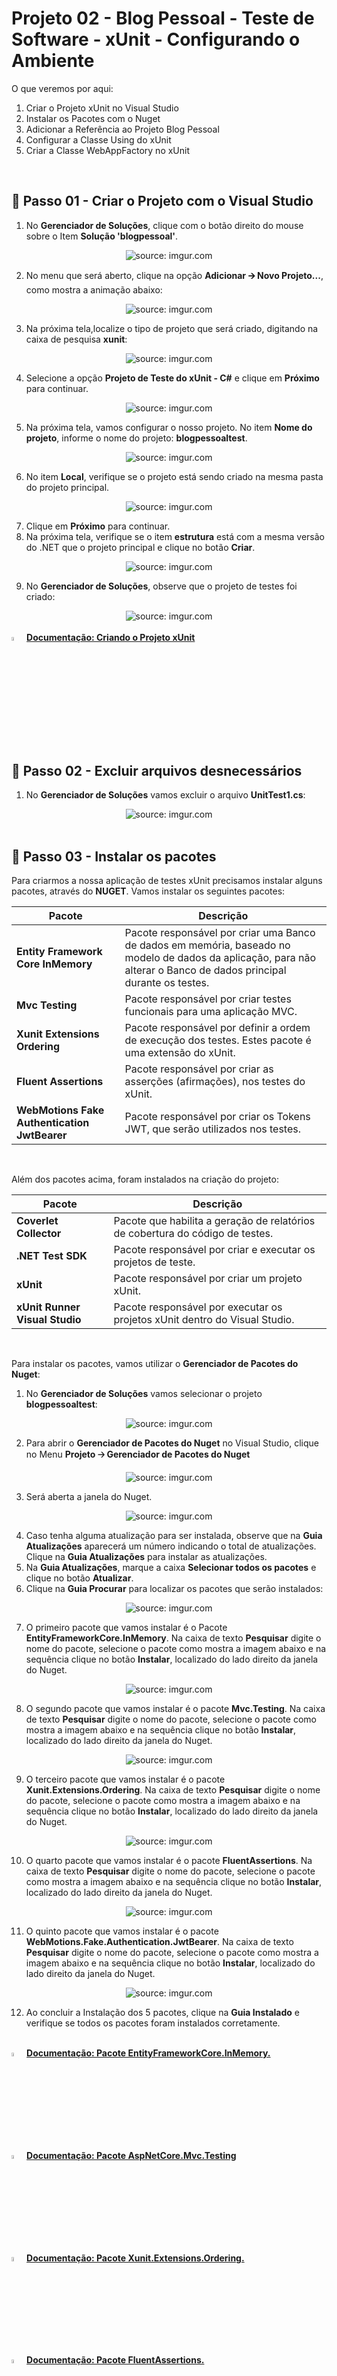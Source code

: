 <h1>Projeto 02 - Blog Pessoal - Teste de Software - xUnit - Configurando o Ambiente</h1>



O que veremos por aqui:

1. Criar o Projeto xUnit no Visual Studio
2. Instalar os Pacotes com o Nuget
3. Adicionar a Referência ao Projeto Blog Pessoal
4. Configurar a Classe Using do xUnit
5. Criar a Classe WebAppFactory no xUnit

<br />

<h2>👣 Passo 01 - Criar o Projeto com o Visual Studio</h2>




1. No **Gerenciador de Soluções**, clique com o botão direito do mouse sobre o Item **Solução 'blogpessoal'**. 

<div align="center">
  <img src="https://i.imgur.com/dj055oP.png" title="source: imgur.com" />
</div>

2. No menu que será aberto, clique na opção **Adicionar 🡪 Novo Projeto...**, como mostra a animação abaixo: 

<div align="center">
  <img src="https://i.imgur.com/OZz4aM9.gif" title="source: imgur.com" />
</div>

3. Na próxima tela,localize o tipo de projeto que será criado, digitando na caixa de pesquisa **xunit**:

<div align="center">
  <img src="https://i.imgur.com/JNQkRuW.png" title="source: imgur.com" />
</div>

4. Selecione a opção **Projeto de Teste do xUnit - C#** e clique em **Próximo** para continuar.

<div align="center">
  <img src="https://i.imgur.com/IhjYFq1.png" title="source: imgur.com" />
</div>

5. Na próxima tela, vamos configurar o nosso projeto. No item **Nome do projeto**, informe o nome do projeto: **blogpessoaltest**. 

<div align="center">
  <img src="https://i.imgur.com/6F9tAJb.png" title="source: imgur.com" />
</div>

6. No item **Local**, verifique se o projeto está sendo criado na mesma pasta do projeto principal.

<div align="center">
  <img src="https://i.imgur.com/SkVPFo1.png" title="source: imgur.com" />
</div>

7. Clique em **Próximo** para continuar.
8. Na próxima tela, verifique se o item **estrutura** está com a mesma versão do .NET que o projeto principal e clique no botão **Criar**. 

<div align="center">
  <img src="https://i.imgur.com/JzcOhxY.png" title="source: imgur.com" />
</div>

9. No **Gerenciador de Soluções**, observe que o projeto de testes foi criado:

<div align="center"><img src="https://i.imgur.com/SxkgQFO.png" title="source: imgur.com" /></div>

<br />

<div align="left"><img src="https://i.imgur.com/p0zl5ZX.png" title="source: imgur.com" width="4%"/> <a href="https://learn.microsoft.com/pt-br/aspnet/core/fundamentals/environments?view=aspnetcore-7.0" target="_blank"><b>Documentação: Criando o Projeto xUnit</b></a></div>

<br />

<h2>👣 Passo 02 - Excluir arquivos desnecessários</h2>



1. No **Gerenciador de Soluções** vamos excluir o arquivo **UnitTest1.cs**:

<div align="center"><img src="https://i.imgur.com/3Jb0Od6.png" title="source: imgur.com" /></div>

<br />

<h2>👣 Passo 03 - Instalar os pacotes</h2>



Para criarmos a nossa aplicação de testes xUnit precisamos instalar alguns pacotes, através do **NUGET**. Vamos instalar os seguintes pacotes:


| Pacote                                       | Descrição                                                    |
| -------------------------------------------- | ------------------------------------------------------------ |
| **Entity Framework Core InMemory**           | Pacote responsável por criar uma Banco de dados em memória, baseado no modelo de dados da aplicação, para não alterar o Banco de dados principal durante os testes. |
| **Mvc Testing**                              | Pacote responsável por criar testes funcionais para uma aplicação MVC. |
| **Xunit Extensions Ordering**                | Pacote responsável por definir a ordem de execução dos testes. Estes pacote é uma extensão do xUnit. |
| **Fluent Assertions**                        | Pacote responsável por criar as asserções (afirmações), nos testes do xUnit. |
| **WebMotions Fake Authentication JwtBearer** | Pacote responsável por criar os Tokens JWT, que serão utilizados nos testes. |

<br />

Além dos pacotes acima, foram instalados na criação do projeto:

| Pacote                         | Descrição                                                    |
| ------------------------------ | ------------------------------------------------------------ |
| **Coverlet Collector**         | Pacote que habilita a geração de relatórios de cobertura do código de testes. |
| **.NET Test SDK**              | Pacote responsável por criar e executar os projetos de teste. |
| **xUnit**                      | Pacote responsável por criar um projeto xUnit.               |
| **xUnit Runner Visual Studio** | Pacote responsável por executar os projetos xUnit dentro do Visual Studio. |

<br />

Para instalar os pacotes, vamos utilizar o **Gerenciador de Pacotes do Nuget**: 

1. No **Gerenciador de Soluções** vamos selecionar o projeto **blogpessoaltest**:

<div align="center"><img src="https://i.imgur.com/hFtkSHF.png" title="source: imgur.com" /></div>

2. Para abrir o **Gerenciador de Pacotes do Nuget** no Visual Studio, clique no Menu **Projeto 🡢 Gerenciador de Pacotes do Nuget**

<div align="center"><img src="https://i.imgur.com/py7lAQ5.gif" title="source: imgur.com" /></div>

3. Será aberta a janela do Nuget.

<div align="center"><img src="https://i.imgur.com/i6Xm8A7.png" title="source: imgur.com" /></div>

4. Caso tenha alguma atualização para ser instalada, observe que na **Guia Atualizações** aparecerá um número indicando o total de atualizações. Clique na **Guia Atualizações** para instalar as atualizações.
5. Na **Guia Atualizações**, marque a caixa **Selecionar todos os pacotes** e clique no botão **Atualizar**.
6. Clique na **Guia Procurar** para localizar os pacotes que serão instalados:

<div align="center"><img src="https://i.imgur.com/8JTveYT.png" title="source: imgur.com" /></div>

7. O primeiro pacote que vamos instalar é o Pacote **EntityFrameworkCore.InMemory**. Na caixa de texto **Pesquisar** digite o nome do pacote, selecione o pacote como mostra a imagem abaixo e na sequência clique no botão **Instalar**, localizado do lado direito da janela do Nuget.

<div align="center"><img src="https://i.imgur.com/FrkQBEy.png" title="source: imgur.com" /></div>

8. O segundo pacote que vamos instalar é o pacote **Mvc.Testing**. Na caixa de texto **Pesquisar** digite o nome do pacote, selecione o pacote como mostra a imagem abaixo e na sequência clique no botão **Instalar**, localizado do lado direito da janela do Nuget.

<div align="center"><img src="https://i.imgur.com/ApsnBnl.png" title="source: imgur.com" /></div>

9. O terceiro pacote que vamos instalar é o pacote **Xunit.Extensions.Ordering**. Na caixa de texto **Pesquisar** digite o nome do pacote, selecione o pacote como mostra a imagem abaixo e na sequência clique no botão **Instalar**, localizado do lado direito da janela do Nuget.

<div align="center"><img src="https://i.imgur.com/Tw0EJov.png" title="source: imgur.com" /></div>

10. O quarto pacote que vamos instalar é o pacote **FluentAssertions**. Na caixa de texto **Pesquisar** digite o nome do pacote, selecione o pacote como mostra a imagem abaixo e na sequência clique no botão **Instalar**, localizado do lado direito da janela do Nuget.

<div align="center"><img src="https://i.imgur.com/a6h3HRJ.png" title="source: imgur.com" /></div>

11. O quinto pacote que vamos instalar é o pacote **WebMotions.Fake.Authentication.JwtBearer**. Na caixa de texto **Pesquisar** digite o nome do pacote, selecione o pacote como mostra a imagem abaixo e na sequência clique no botão **Instalar**, localizado do lado direito da janela do Nuget.

<div align="center"><img src="https://i.imgur.com/sFzHm99.png" title="source: imgur.com" /></div>

12. Ao concluir a Instalação dos 5 pacotes, clique na **Guia Instalado** e verifique se todos os pacotes foram instalados corretamente. 

<br />

<div align="left"><img src="https://i.imgur.com/2czVisH.png" title="source: imgur.com" width="4%"/> <a href="https://www.nuget.org/packages/Microsoft.EntityFrameworkCore.InMemory/7.0.9?_src=template" target="_blank"><b>Documentação: Pacote EntityFrameworkCore.InMemory.</b></a></div>

<div align="left"><img src="https://i.imgur.com/2czVisH.png" title="source: imgur.com" width="4%"/> <a href="https://www.nuget.org/packages/Microsoft.AspNetCore.Mvc.Testing/7.0.9?_src=template" target="_blank"><b>Documentação: Pacote AspNetCore.Mvc.Testing</b></a></div>

<div align="left"><img src="https://i.imgur.com/2czVisH.png" title="source: imgur.com" width="4%"/> <a href="https://www.nuget.org/packages/Xunit.Extensions.Ordering/1.4.5?_src=template" target="_blank"><b>Documentação: Pacote Xunit.Extensions.Ordering.</b></a></div>

<div align="left"><img src="https://i.imgur.com/2czVisH.png" title="source: imgur.com" width="4%"/> <a href="https://www.nuget.org/packages/FluentAssertions/6.12.0?_src=template" target="_blank"><b>Documentação: Pacote FluentAssertions.</b></a></div>

<div align="left"><img src="https://i.imgur.com/2czVisH.png" title="source: imgur.com" width="4%"/> <a href="https://www.nuget.org/packages/WebMotions.Fake.Authentication.JwtBearer/7.0.0?_src=template" target="_blank"><b>Documentação: Pacote WebMotions.Fake.Authentication.JwtBearer</b></a></div>

<br />

<h2>👣 Passo 04 - Adicionar a Referência ao Projeto Blog Pessoal</h2>



Para executarmos os testes é necessário associar o projeto xUnit ao projeto ASP.NET, como veremos abaixo:

1. No **Gerenciador de Soluções**, clique com o botão direito do mouse sobre o projeto de testes **blogpessoaltest** e clique na opção **Adicionar 🡪 Referência de Projeto...**, como mostra a animação abaixo:

<div align="center"><img src="https://i.imgur.com/fl1sgI3.gif" title="source: imgur.com" /></div>

2. Na janela **Gerenciador de Referências**, marque o projeto **blogpessoal** e clique em **OK** para concluir.

<div align="center"><img src="https://i.imgur.com/tmPBuI7.png" title="source: imgur.com" /></div>

Agora o projeto de testes **blogpessoaltest** está associado ao projeto **blogpessoal**.

<br />

<h2>👣 Passo 05 - Configurar a Classe Using</h2>



1. No **Gerenciador de Soluções** abra a Classe **Using.cs** do projeto de testes **blogpessoaltest**:

<div align="center"><img src="https://i.imgur.com/3JB3soz.png" title="source: imgur.com" /></div>

2. Adicione as linhas abaixo na Classe **Using.cs**:

```c#
[assembly: CollectionBehavior(DisableTestParallelization = true)]

[assembly: TestCaseOrderer("Xunit.Extensions.Ordering.TestCaseOrderer", "Xunit.Extensions.Ordering")]
```

Vamos analisar o código acima:

<div align="center"><img src="https://i.imgur.com/kh7pJ7z.png" title="source: imgur.com" /></div>

**Linha 03:** Desabilita a execução de testes em paralelo, ou seja, dois ou mais testes simultaneamente.

**Linha 05:** Habilita a Ordenação de Testes, ou seja, a pessoa desenvolvedora poderá definir a sequência de execução dos testes.

<br />

<div align="left"><img src="https://i.imgur.com/p0zl5ZX.png" title="source: imgur.com" width="4%"/> <a href="https://xunit.net/docs/running-tests-in-parallel" target="_blank"><b>Documentação: Testes em Paralelo</b></a></div>

<div align="left"><img src="https://i.imgur.com/p0zl5ZX.png" title="source: imgur.com" width="4%"/> <a href="https://www.nuget.org/packages/Xunit.Extensions.Ordering#setup-ordering" target="_blank"><b>Documentação: Ordenação dos testes</b></a></div>

<br />

<h2>👣 Passo 06 - Criar a Classe WebAppFactory no Projeto Blog Pessoal Test</h2>



A Classe **WebAppFactory** será utilizada para inicializar o projeto **Blog Pessoal** em memória, para realizarmos os testes funcionais da aplicação, dentro do projeto de testes do xUnit **Blog Pessoal Test**. 

Dentro do projeto **blogpessoaltest**, vamos criar a pasta **Factory**:

1. No lado direito superior, na Guia **Gerenciador de Soluções**, clique com o botão direito do mouse sobre o projeto  **blogpessoaltest** e clique na opção **Adicionar 🡪 Nova Pasta**

2. Digite o nome da pasta (**Factory**), com a primeira letra maiúscula, seguindo o padrão do C# e pressione **enter** para concluir. 

<br />

Na sequência, vamos criar a **Classe WebAppFactory** na pasta **Factory**.

1. Clique com o botão direito do mouse sobre a **pasta Factory** e na sequência, clique na opção **Adicionar 🡪 Classe**
2. No item **Nome**, digite o nome da Classe (**WebAppFactory**)
3. Clique no botão **Adicionar** para concluir.

<br />

Agora vamos criar e analisar o código da **Classe WebAppFactory**:

<div align="center"><img src="https://i.imgur.com/pJkUW9q.png" title="source: imgur.com" /></div>

**Linha 01:** Importamos o Namespace **blogpessoal** (pasta raíz do projeto Blog Pessoal), através da palavra reservada **using**.

**Linha 02:** Importamos o Namespace **Data** (pasta Model do projeto Blog Pessoal), através da palavra reservada **using**.

**Linha 03:** Importamos o Namespace **AspNetCore.Hosting**, através da palavra reservada **using**. Este Pacote possui os Métodos necessários para configurar serviços adicionais para o aplicativo Web.

**Linha 04:** Importamos o Namespace **AspNetCore.Mvc.Testing**, através da palavra reservada **using**. Este Pacote possui os Métodos necessários para implementar testes em aplicações MVC.

**Linha 05:** Importamos o Namespace **Microsoft.AspNetCore.TestHost**, através da palavra reservada **using**. Este Pacote possui os Métodos necessários para implementar o Servidor de testes.

**Linha 06:** Importamos o Namespace **EntityFrameworkCore**, através da palavra reservada **using**. Este Pacote possui os Métodos necessários para interagir com o Banco de dados.

**Linha 07:** Importamos o Namespace **Extensions.DependencyInjection**, através da palavra reservada **using**. Este Pacote implementa Serviços como uma Injeção de Dependências.

**Linha 08:** Importamos o Namespace **WebMotions.Fake.Authentication.JwtBearer**, através da palavra reservada **using**. Este Pacote implementa o Serviço de geração de Token JWT para testar endpoints protegidos.

**Linha 12:** Foi criada a Classe **WebAppFactory** como uma Herança da Classe **WebApplicationFactory**. `WebApplicationFactory<TEntryPoint>` é usado para criar um Servidor de Testes, para executar os testes de integração e End to End. O Generic **TEntryPoint** é a classe de ponto de entrada da aplicação que será testada, ou seja, a Classe **Program**.

As classes de teste implementarão uma interface auxiliar, chamada **IClassFixture**, que indica que a classe contém testes e fornece instâncias de objetos compartilhadas entre os testes na classe, ou seja, contém dependências que nós utilizaremos nos testes. Em nosso projeto, iremos compartilhar o Banco de dados em memória e o Serviço de Geração de Tokens JWT (Fake Token).

A classe de testes, usa a Classe **WebAppFactory** para iniciar o projeto de testes do xUnit e fornecer um Cliente HTTP, através da Classe **HttpClient**, para os métodos de teste realizarem Requisições HTTP.

**Linha 14:** Cria o Método **ConfigureWebHost(IWebHostBuilder builder)**, que cria uma nova configuração para a aplicação, através da sobrecarga do Método.

**Linha 17:** Cria um serviço adicional, que poderá ser chamado inúmeras vezes. Aqui vamos construir a configuração do Banco de dados em memória, que será utilizado nos testes.

**Linha 19:** Realiza uma busca nos serviços da aplicação, para localizar a configuração do contexto padrão aplicação, ou seja, o Banco de dados.

**Linhas 23 e 24:** Caso o contexto da aplicação seja encontrado, ele será removido.

**Linhas 26 a 29:** Adiciona um novo contexto contendo a configuração do Banco de dados em memória. Essa configuração substituirá o contexto padrão da aplicação durante a execução do teste.

**Linhas 31 a 33:** Registra o novo contexto no projeto de testes.

**Linhas 35 a 43:** Tenta criar as Tabelas no Banco de dados em Memória, baseados na Classe **AppDbContext**, que define o contexto da aplicação principal. Caso as tabelas não sejam criadas, será retornada uma mensagem de erro.

**Linha 47:** Especifica a pasta raiz do projeto web como a pasta principal do aplicativo, quando o aplicativo for iniciado a partir desta pasta. O ponto indica que a pasta principal é a pasta do projeto.

**Linha 49:** Cria um Servidor de Testes e substitui o serviço de geração do Token JWT, que foram adicionados na classe Program, pelo Serviço de Geração de Token JWT Fake Token.

**Linha 51:** Adicionamos o serviço de  autenticação ao pipeline de execução do Projeto de testes do ASP.NET, ou seja, habilitamos o  serviço de autenticação Fake Token, que irá procurar no Cabeçalho (header) de todas as requisições HTTP de teste por um Token JWT.

**Linha 53:** Estamos informando ao serviço de autenticação, que ele deve procurar um Token **Bearer**, no formato **JWT**. **Bearer** significa que o Token será enviado no cabeçalho da requisição, na propriedade **Authorization**.

**Linha 54:** O Token JWT pode ser gerado de várias formas, inclusive em sites externos, como: Facebook, Twitter, Google e  Microsoft. Este processo é chamado de **Challenge** ou desafiar, onde confrontamos um servidor para que ele faça uma autenticação e nos retorne o Token. Desta forma, nosso desafio  aqui é dizer para o ASP.NET que estamos utilizando uma autenticação  interna, ou seja, ela é gerada neste servidor e vale única e  exclusivamente para este servidor. Por este motivo, precisamos de uma  configuração adicional **DefaultChallengeScheme**, que  definirá este processo.

**Linhas 55:** Inicializa o Serviço Fake Token com as opções padrão.

**Linha 57:** Inicializa o Projeto de testes com todas as configurações criadas anteriormente, ou seja, com o Banco de dados em memória e com o serviço Fake Token.

O Código completo, você confere abaixo:

```c#
using blogpessoal;
using blogpessoal.Data;
using Microsoft.AspNetCore.Hosting;
using Microsoft.AspNetCore.Mvc.Testing;
using Microsoft.AspNetCore.TestHost;
using Microsoft.EntityFrameworkCore;
using Microsoft.Extensions.DependencyInjection;
using WebMotions.Fake.Authentication.JwtBearer;

namespace blogpessoaltest.Factory
{
    public class WebAppFactory : WebApplicationFactory<Program>
    {
        protected override void ConfigureWebHost(IWebHostBuilder builder)
        {

            builder.ConfigureServices(services =>
            {
                var descriptor = services.SingleOrDefault(
                    d => d.ServiceType ==
                        typeof(DbContextOptions<AppDbContext>));

                if (descriptor != null)
                    services.Remove(descriptor);

                services.AddDbContext<AppDbContext>(options =>
                {
                    options.UseInMemoryDatabase("InMemoryBlogPessoalTest");
                });

                var sp = services.BuildServiceProvider();
                using var scope = sp.CreateScope();
                using var appContext = scope.ServiceProvider.GetRequiredService<AppDbContext>();

                try
                {
                    appContext.Database.EnsureCreated();
                }
                catch (Exception ex)
                {
                    Console.WriteLine(ex.ToString());
                    throw;
                }

            });

            builder.UseContentRoot(".");

            builder.UseTestServer().ConfigureTestServices(collection =>
            {
                collection.AddAuthentication(options =>
                {
                    options.DefaultAuthenticateScheme = FakeJwtBearerDefaults.AuthenticationScheme;
                    options.DefaultChallengeScheme = FakeJwtBearerDefaults.AuthenticationScheme;
                }).AddFakeJwtBearer();
            });
            base.ConfigureWebHost(builder);
        }
    }
}
```

Ambiente configurado, estamos prontos para criar os nossos testes!

<br />

<div align="left"><img src="https://i.imgur.com/wHTDfQ2.png" title="source: imgur.com" width="4%"/> <a href="https://learn.microsoft.com/pt-br/dotnet/api/microsoft.aspnetcore.mvc.testing.webapplicationfactory-1?view=aspnetcore-7.0" target="_blank"><b>Documentação: Classe WebApplicationFactory</b></a></div>

<div align="left"><img src="https://i.imgur.com/wHTDfQ2.png" title="source: imgur.com" width="4%"/> <a href="https://learn.microsoft.com/pt-br/dotnet/api/microsoft.aspnetcore.hosting.webhostbuilder?view=aspnetcore-7.0" target="_blank"><b>Documentação: Classe WebHostBuilder</b></a></div>

<div align="left"><img src="https://i.imgur.com/wHTDfQ2.png" title="source: imgur.com" width="4%"/> <a href="https://learn.microsoft.com/pt-br/dotnet/api/microsoft.extensions.dependencyinjection.serviceprovider?view=dotnet-plat-ext-7.0" target="_blank"><b>Documentação: Classe ServiceProvider</b></a></div>

<div align="left"><img src="https://i.imgur.com/wHTDfQ2.png" title="source: imgur.com" width="4%"/> <a href="https://learn.microsoft.com/pt-br/dotnet/api/microsoft.extensions.hosting.hostinghostbuilderextensions.usecontentroot?view=dotnet-plat-ext-7.0" target="_blank"><b>Documentação: Classe HostingHostBuilderExtensions</b></a></div>

<div align="left"><img src="https://i.imgur.com/wHTDfQ2.png" title="source: imgur.com" width="4%"/> <a href="https://github.com/webmotions/fake-authentication-jwtbearer" target="_blank"><b>Documentação: Classe fake-authentication-jwtbearer</b></a></div>

<br /><br />

<div align="left"><a href="README.md"><img src="https://i.imgur.com/XMgF3gl.png" title="source: imgur.com" width="3%"/>Voltar</a></div>
